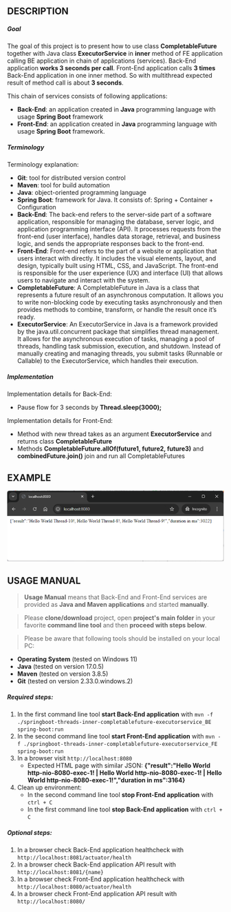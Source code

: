 DESCRIPTION
-----------

##### Goal
The goal of this project is to present how to use class **CompletableFuture** together with Java class **ExecutorService** in **inner** method of FE application calling BE application in chain of applications (services). Back-End application **works 3 seconds per call**. Front-End application calls **3 times** Back-End application in one inner method. So with multithread expected result of method call is about **3 seconds**.

This chain of services consists of following applications:
* **Back-End**: an application created in **Java** programming language with usage **Spring Boot** framework
* **Front-End**: an application created in **Java** programming language with usage **Spring Boot** framework.

##### Terminology
Terminology explanation:
* **Git**: tool for distributed version control
* **Maven**: tool for build automation
* **Java**: object-oriented programming language
* **Spring Boot**: framework for Java. It consists of: Spring + Container + Configuration
* **Back-End**: The back-end refers to the server-side part of a software application, responsible for managing the database, server logic, and application programming interface (API). It processes requests from the front-end (user interface), handles data storage, retrieval, and business logic, and sends the appropriate responses back to the front-end.
* **Front-End**: Front-end refers to the part of a website or application that users interact with directly. It includes the visual elements, layout, and design, typically built using HTML, CSS, and JavaScript. The front-end is responsible for the user experience (UX) and interface (UI) that allows users to navigate and interact with the system.
* **CompletableFuture**: A CompletableFuture in Java is a class that represents a future result of an asynchronous computation. It allows you to write non-blocking code by executing tasks asynchronously and then provides methods to combine, transform, or handle the result once it’s ready.
* **ExecutorService**: An ExecutorService in Java is a framework provided by the java.util.concurrent package that simplifies thread management. It allows for the asynchronous execution of tasks, managing a pool of threads, handling task submission, execution, and shutdown. Instead of manually creating and managing threads, you submit tasks (Runnable or Callable) to the ExecutorService, which handles their execution.

##### Implementation
Implementation details for Back-End:
* Pause flow for 3 seconds by **Thread.sleep(3000);**

Implementation details for Front-End:
* Method with new thread takes as an argument **ExecutorService** and returns class **CompletableFuture**
* Methods **CompletableFuture.allOf(future1, future2, future3)** and **combinedFuture.join()** join and run all CompletableFutures


EXAMPLE
-------

![My Image](readme-images/image-01.png)


USAGE MANUAL
------------

> **Usage Manual** means that Back-End and Front-End services are provided as **Java and Maven applications** and started **manually**.

> Please **clone/download** project, open **project's main folder** in your favorite **command line tool** and then **proceed with steps below**. 

> Please be aware that following tools should be installed on your local PC:  
* **Operating System** (tested on Windows 11)
* **Java** (tested on version 17.0.5)
* **Maven** (tested on version 3.8.5)
* **Git** (tested on version 2.33.0.windows.2)

##### Required steps:
1. In the first command line tool **start Back-End application** with `mvn -f ./springboot-threads-inner-completablefuture-executorservice_BE spring-boot:run`
1. In the second command line tool **start Front-End application** with `mvn -f ./springboot-threads-inner-completablefuture-executorservice_FE spring-boot:run`
1. In a browser visit `http://localhost:8080`
   * Expected HTML page with similar JSON: **{"result":"Hello World http-nio-8080-exec-1! | Hello World http-nio-8080-exec-1! | Hello World http-nio-8080-exec-1!","duration in ms":3164}**
1. Clean up environment:
     * In the second command line tool **stop Front-End application** with `ctrl + C`
     * In the first command line tool **stop Back-End application** with `ctrl + C`
     

##### Optional steps:
1. In a browser check Back-End application healthcheck with `http://localhost:8081/actuator/health`
1. In a browser check Back-End application API result with `http://localhost:8081/{name}`
1. In a browser check Front-End application healthcheck with `http://localhost:8080/actuator/health`
1. In a browser check Front-End application API result with `http://localhost:8080/`